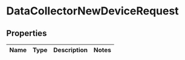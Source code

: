 
# DataCollectorNewDeviceRequest

## Properties
Name | Type | Description | Notes
------------ | ------------- | ------------- | -------------



